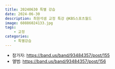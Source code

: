 ```yaml
---
title: 20240630 특별 강습
date: 2024-06-30
description: 최원석샘 교정 특강 @KBS스포츠월드
image: 60886024133.jpg
tags:
    - 교정
categories:
    - 특별강습
---
```


- 참가자: https://band.us/band/93484357/post/155
- 앨범: https://band.us/band/93484357/post/156